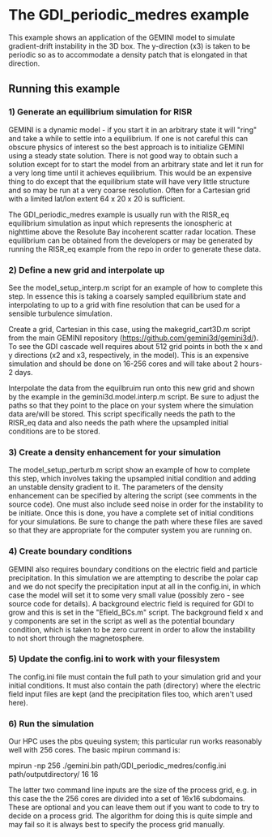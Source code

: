# The GDI\_periodic\_medres example

This example shows an application of the GEMINI model to simulate gradient-drift instability in the 3D box.  The y-direction (x3) is taken to be periodic so as to accommodate a density patch that is elongated in that direction.

## Running this example

### 1)  Generate an equilibrium simulation for RISR
GEMINI is a dynamic model - if you start it in an arbitrary state it will "ring" and take a while to settle into a equilibrium.  If one is not careful this can obscure physics of interest so the best approach is to initialize GEMINI using a steady state solution.  There is not good way to obtain such a solution except for to start the model from an arbitrary state and let it run for a very long time until it achieves equilibrium.  This would be an expensive thing to do except that the equilibrium state will have very little structure and so may be run at a very coarse resolution.  Often for a Cartesian grid with a limited lat/lon extent 64 x 20 x 20 is sufficient.

The GDI_periodic_medres example is usually run with the RISR_eq equilibrium simulation as input which represents the ionospheric at nighttime above the Resolute Bay incoherent scatter radar location.  These equilibrium can be obtained from the developers or may be generated by running the RISR_eq example from the repo in order to generate these data.

### 2)  Define a new grid and interpolate up

See the model_setup_interp.m script for an example of how to complete this step.  In essence this is taking a coarsely sampled equilibrium state and interpolating to up to a grid with fine resolution that can be used for a sensible turbulence simulation.

Create a grid, Cartesian in this case, using the makegrid_cart3D.m script from the main GEMINI repository (https://github.com/gemini3d/gemini3d/).  To see the GDI cascade well requires about 512 grid points in both the x and y directions (x2 and x3, respectively, in the model).  This is an expensive simulation and should be done on 16-256 cores and will take about 2 hours-2 days.

Interpolate the data from the equilbruim run onto this new grid and shown by the example in the gemini3d.model.interp.m script.  Be sure to adjust the paths so that they point to the place on your system where the simulation data are/will be stored.  This script specifically needs the path to the RISR_eq data and also needs the path where the upsampled initial conditions are to be stored.

### 3)  Create a density enhancement for your simulation

The model_setup_perturb.m script show an example of how to complete this step, which involves taking the upsampled initial condition and adding an unstable density gradient to it.  The parameters of the density enhancement can be specified by altering the script (see comments in the source code).  One must also include seed noise in order for the instability to be initiate.  Once this is done, you have a complete set of initial conditions for your simulations.  Be sure to change the path where these files are saved so that they are appropriate for the computer system you are running on.

### 4)  Create boundary conditions

GEMINI also requires boundary conditions on the electric field and particle precipitation.  In this simulation we are attempting to describe the polar cap and we do not specify the precipitation input at all in the config.ini, in which case the model will set it to some very small value (possibly zero - see source code for details).  A background electric field is required for GDI to grow and this is set in the "Efield_BCs.m" script.  The background field x and y components are set in the script as well as the potential boundary condition, which is taken to be zero current in order to allow the instability to not short through the magnetosphere.

### 5)  Update the config.ini to work with your filesystem

The config.ini file must contain the full path to your simulation grid and your initial conditions.  It must also contain the path (directory) where the electric field input files are kept (and the precipitation files too, which aren't used here).

### 6) Run the simulation

Our HPC uses the pbs queuing system; this particular run works reasonably well with 256 cores.  The basic mpirun command is:

mpirun -np 256 ./gemini.bin path/GDI_periodic_medres/config.ini path/outputdirectory/ 16 16

The latter two command line inputs are the size of the process grid, e.g. in this case the the 256 cores are divided into a set of 16x16 subdomains.  These are optional and you can leave them out if you want to code to try to decide on a process grid.  The algorithm for doing this is quite simple and may fail so it is always best to specify the process grid manually.
